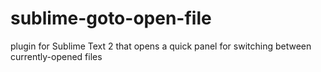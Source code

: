 sublime-goto-open-file
======================

plugin for Sublime Text 2 that opens a quick panel for switching between currently-opened files